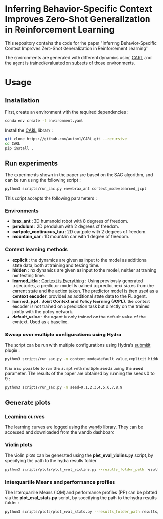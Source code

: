 # Inferring Behavior-Specific Context Improves Zero-Shot Generalization in Reinforcement Learning


This repository contains the code for the paper "Inferring Behavior-Specific Context Improves Zero-Shot Generalization in Reinforcement Learning"

The environments are generated with different dynamics using [CARL](https://github.com/automl/CARL) and the agent is trained/evaluated on subsets of those environments.


<!---
* [ ] [Environment Probing Interaction Policies](https://openreview.net/pdf?id=ryl8-3AcFX) : Similar architecture, but the trajectories are generated by an RL agent whose objective is to actively improve the score of the predictor.
* [ ] **Hypernetworks**: [Dynamics Generalisation in Reinforcement Learning via Adaptive Context-Aware Policies](https://arxiv.org/abs/2310.16686)
-->

# Usage

## Installation

First, create an environment with the required dependencies :

```bash
conda env create -f environment.yaml
```

Install the [CARL](https://github.com/automl/CARL) library : 

```bash
git clone https://github.com/automl/CARL.git --recursive
cd CARL
pip install .
```
## Run experiments

The experiments shown in the paper are based on the SAC algorithm, and can be run using the following script :

```bash
python3 scripts/run_sac.py env=brax_ant context_mode=learned_jcpl
```

This script accepts the following parameters : 
### Environments 



* **brax_ant** : 3D humanoid robot with 8 degrees of freedom.
* **pendulum** : 2D pendulum with 2 degrees of freedom.
* **cartpole_continuous_tau** : 2D cartpole with 2 degrees of freedom.
* **mountain_car** : 1D mountain car with 1 degree of freedom.

### Context learning methods

* **explicit** : the dynamics are given as input to the model as additional state data, both at training and testing time.
* **hidden** : no dynamics are given as input to the model, neither at training nor testing time.
* **learned_iida** : [Context is Everything](https://benevans.zip/iida/) : Using previously generated trajectories, a predictor model is trained to predict next states from the current state and the action taken. The predictor model is then used as a **context encoder**, provided as additional state data to the RL agent.
* **learned_jcpl** :  **Joint Context and Policy learning (JCPL)**: the context encoder is not trained on a prediction task but directly on the trained jointly with the policy network.
* **default_value** : the agent is only trained on the default value of the context. Used as a baseline.

### Sweep over multiple configurations using Hydra

The script can be run with multiple configurations using Hydra's [submitit](https://hydra.cc/docs/plugins/submitit_launcher/) plugin :

```bash
python3 scripts/run_sac.py -m context_mode=default_value,explicit,hidden,learned_iida,learned_jcpl
```

It is also possible to run the script with multiple seeds using the **seed** parameter. The results of the paper are obtained by running the seeds 0 to 9 :

```bash
python3 scripts/run_sac.py -m seed=0,1,2,3,4,5,6,7,8,9
```

## Generate plots

### Learning curves
The learning curves are logged using the [wandb](https://wandb.ai/) library. They can be accessed and downloaded from the wandb dashboard

### Violin plots

The violin plots can be generated using the **plot_eval_violins.py** script, by specifying the path to the hydra results folder :

```bash
python3 scripts/plots/plot_eval_violins.py --results_folder_path results/hydra/multirun/2024-04-12/11-31-34
```

### Interquartile Means and performance profiles
The Interquartile Means (IQM) and performance profiles (PP) can be plotted via the **plot_eval_stats.py** script, by specifying the path to the hydra results folder :

```bash
python3 scripts/plots/plot_eval_stats.py --results_folder_path results/hydra/multirun/2024-04-12/11-31-34
```